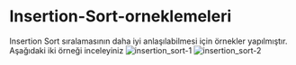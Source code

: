 # Insertion-Sort-orneklemeleri
Insertion Sort sıralamasının daha iyi anlaşılabilmesi için örnekler yapılmıştır.
Aşağıdaki iki örneği inceleyiniz
![insertion_sort-1](https://user-images.githubusercontent.com/111424675/185632791-dc76addc-1651-4d58-90fa-cc6564ec3485.JPG)
![insertion_sort-2](https://user-images.githubusercontent.com/111424675/185632813-d176e017-8320-4415-bc27-7569a79e4a92.JPG)

